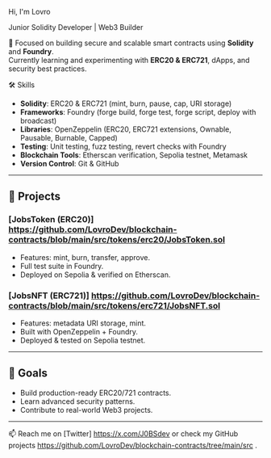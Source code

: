  Hi, I'm Lovro

Junior Solidity Developer | Web3 Builder  

🚀 Focused on building secure and scalable smart contracts using **Solidity** and **Foundry**.  
Currently learning and experimenting with **ERC20 & ERC721**, dApps, and security best practices.  



🛠 Skills
- **Solidity**: ERC20 & ERC721 (mint, burn, pause, cap, URI storage)  
- **Frameworks**: Foundry (forge build, forge test, forge script, deploy with broadcast)  
- **Libraries**: OpenZeppelin (ERC20, ERC721 extensions, Ownable, Pausable, Burnable, Capped)  
- **Testing**: Unit testing, fuzz testing, revert checks with Foundry  
- **Blockchain Tools**: Etherscan verification, Sepolia testnet, Metamask  
- **Version Control**: Git & GitHub  

---

## 📂 Projects
### [JobsToken (ERC20)] https://github.com/LovroDev/blockchain-contracts/blob/main/src/tokens/erc20/JobsToken.sol
- Features: mint, burn, transfer, approve.  
- Full test suite in Foundry.  
- Deployed on Sepolia & verified on Etherscan.  

### [JobsNFT (ERC721)] https://github.com/LovroDev/blockchain-contracts/blob/main/src/tokens/erc721/JobsNFT.sol
- Features: metadata URI storage, mint.  
- Built with OpenZeppelin + Foundry.  
- Deployed & tested on Sepolia testnet.  

---

## 🎯 Goals
- Build production-ready ERC20/721 contracts.  
- Learn advanced security patterns.  
- Contribute to real-world Web3 projects.  

---

📫 Reach me on [Twitter] https://x.com/J0BSdev or check my GitHub projects https://github.com/LovroDev/blockchain-contracts/tree/main/src .  

